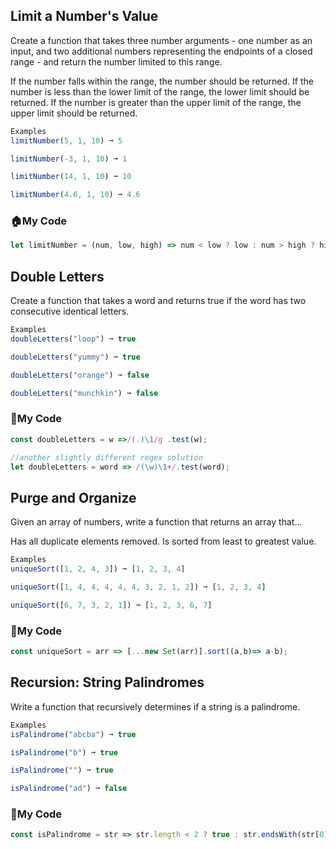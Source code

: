 ## Limit a Number's Value
Create a function that takes three number arguments - one number as an input, and two additional numbers representing the endpoints of a closed range - and return the number limited to this range.

If the number falls within the range, the number should be returned.
If the number is less than the lower limit of the range, the lower limit should be returned.
If the number is greater than the upper limit of the range, the upper limit should be returned.
```js
Examples
limitNumber(5, 1, 10) ➞ 5

limitNumber(-3, 1, 10) ➞ 1

limitNumber(14, 1, 10) ➞ 10

limitNumber(4.6, 1, 10) ➞ 4.6
```
### :house:My Code
```js
let limitNumber = (num, low, high) => num < low ? low : num > high ? high : num;
```

## Double Letters
Create a function that takes a word and returns true if the word has two consecutive identical letters.
```js
Examples
doubleLetters("loop") ➞ true

doubleLetters("yummy") ➞ true

doubleLetters("orange") ➞ false

doubleLetters("munchkin") ➞ false
```
### :house_with_garden:My Code
```js
const doubleLetters = w =>/(.)\1/g .test(w);

//another slightly different regex solution
let doubleLetters = word => /(\w)\1+/.test(word);
```

## Purge and Organize
Given an array of numbers, write a function that returns an array that...

Has all duplicate elements removed.
Is sorted from least to greatest value.
```js
Examples
uniqueSort([1, 2, 4, 3]) ➞ [1, 2, 3, 4]

uniqueSort([1, 4, 4, 4, 4, 4, 3, 2, 1, 2]) ➞ [1, 2, 3, 4]

uniqueSort([6, 7, 3, 2, 1]) ➞ [1, 2, 3, 6, 7]
```
### :school:My Code
```js
const uniqueSort = arr => [...new Set(arr)].sort((a,b)=> a-b);
```

## Recursion: String Palindromes
Write a function that recursively determines if a string is a palindrome.
```js
Examples
isPalindrome("abcba") ➞ true

isPalindrome("b") ➞ true

isPalindrome("") ➞ true

isPalindrome("ad") ➞ false
```

### :bank:My Code
```js
const isPalindrome = str => str.length < 2 ? true : str.endsWith(str[0]) ? isPalindrome(str.slice(1,-1)) : false;
```

